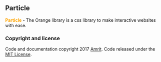 <h2>Particle</h2>
<p><b style="color:orange">Particle</b> - The Orange library is a css library to make interactive websites with ease.</p>
<h3>Copyright and license</h3>
<p>Code and documentation copyright 2017 <a href="https://facebook.com/cromeamrit">Amrit</a>. Code released under the <a href="https://github.com/amritcrome/Particle/blob/master/LICENSE">MIT License</a>.</p>
